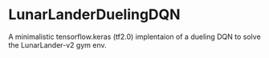 # LunarLanderDuelingDQN
A minimalistic tensorflow.keras (tf2.0) implentaion of a dueling DQN to solve the LunarLander-v2 gym env.
